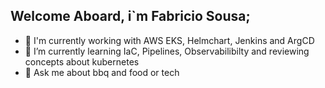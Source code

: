 ## Welcome Aboard, i`m Fabricio Sousa;


- 🔭 I'm currently working with AWS EKS, Helmchart, Jenkins and ArgCD
- 🌱 I’m currently learning IaC, Pipelines, Observabilibilty and reviewing concepts about kubernetes
- 💬 Ask me about bbq and food or tech






